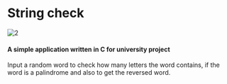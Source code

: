 # String check

![2](https://user-images.githubusercontent.com/45263429/58899773-0712d280-86fe-11e9-873f-7eaa15b61522.jpg)

#### A simple application written in C for university project

Input a random word to check how many letters the word contains, if the word is a palindrome and also to get the reversed word. 



